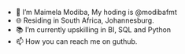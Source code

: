 - 👋 I’m Maimela Modiba, My hoding is @modibafmt
- 🌐 Residing in South Africa, Johannesburg.
- 📚 I’m currently upskilling in BI, SQL and Python
- 📫 How you can reach me on guthub. 

<!---
modibafmt/modibafmt is a ✨ special ✨ repository because its `README.md` (this file) appears on your GitHub profile.
You can click the Preview link to take a look at your changes.
--->
